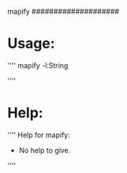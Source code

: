 mapify
####################

Usage:
====================
''''
mapify -l:String 

''''

Help:
====================
''''
Help for mapify:
 - No help to give.

''''
